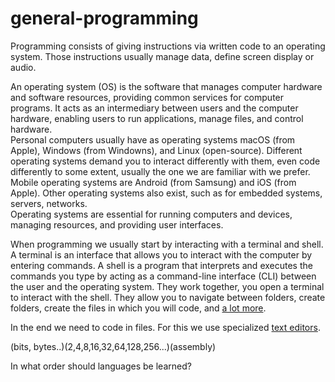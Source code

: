 # general-programming

Programming consists of giving instructions via written code to an operating system. Those instructions usually manage data, define screen display or audio.

An operating system (OS) is the software that manages computer hardware and software resources, providing common services for computer programs. It acts as an intermediary between users and the computer hardware, enabling users to run applications, manage files, and control hardware.<br>
Personal computers usually have as operating systems macOS (from Apple), Windows (from Windowns), and Linux (open-source). Different operating systems demand you to interact differently with them, even code differently to some extent, usually the one we are familiar with we prefer. Mobile operating systems are Android (from Samsung) and iOS (from Apple). Other operating systems also exist, such as for embedded systems, servers, networks.<br>
Operating systems are essential for running computers and devices, managing resources, and providing user interfaces.

When programming we usually start by interacting with a terminal and shell. A terminal is an interface that allows you to interact with the computer by entering commands. A shell is a program that interprets and executes the commands you type by acting as a command-line interface (CLI) between the user and the operating system. They work together, you open a terminal to interact with the shell. They allow you to navigate between folders, create folders, create the files in which you will code, and [a lot more](https://github.com/artainmo/general-programming/tree/main/shell).

In the end we need to code in files. For this we use specialized [text editors](https://github.com/artainmo/general-programming/tree/main/text-editors).

(bits, bytes..)(2,4,8,16,32,64,128,256...)(assembly)

In what order should languages be learned?
